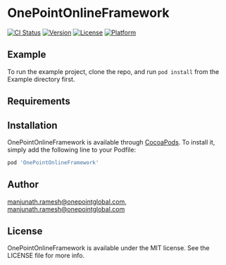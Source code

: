 # OnePointOnlineFramework

[![CI Status](http://img.shields.io/travis/manjunath.ramesh@onepointglobal.com/OnePointOnlineFramework.svg?style=flat)](https://travis-ci.org/manjunath.ramesh@onepointglobal.com/OnePointOnlineFramework)
[![Version](https://img.shields.io/cocoapods/v/OnePointOnlineFramework.svg?style=flat)](http://cocoapods.org/pods/OnePointOnlineFramework)
[![License](https://img.shields.io/cocoapods/l/OnePointOnlineFramework.svg?style=flat)](http://cocoapods.org/pods/OnePointOnlineFramework)
[![Platform](https://img.shields.io/cocoapods/p/OnePointOnlineFramework.svg?style=flat)](http://cocoapods.org/pods/OnePointOnlineFramework)

## Example

To run the example project, clone the repo, and run `pod install` from the Example directory first.

## Requirements

## Installation

OnePointOnlineFramework is available through [CocoaPods](http://cocoapods.org). To install
it, simply add the following line to your Podfile:

```ruby
pod 'OnePointOnlineFramework'
```

## Author

manjunath.ramesh@onepointglobal.com, manjunath.ramesh@onepointglobal.com

## License

OnePointOnlineFramework is available under the MIT license. See the LICENSE file for more info.
